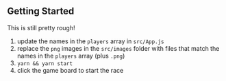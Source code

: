 ## Getting Started

This is still pretty rough!

1. update the names in the `players` array in `src/App.js`
2. replace the `png` images in the `src/images` folder with files that match the names in the `players` array (plus `.png`)
3. `yarn && yarn start`
4. click the game board to start the race
